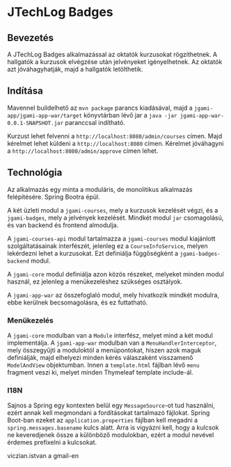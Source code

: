 # JTechLog Badges

## Bevezetés

A JTechLog Badges alkalmazással az oktatók kurzusokat rögzíthetnek. A hallgatók a kurzusok elvégzése után jelvényeket
igényelhetnek. Az oktatók azt jóváhagyhatják, majd a hallgatók letölthetik.

## Indítása

Mavennel buildelhető az `mvn package` parancs kiadásával, majd a `jgami-app/jgami-app-war/target`
könyvtárban lévő jar a `java -jar jgami-app-war-0.0.1-SNAPSHOT.jar` paranccsal indítható.

Kurzust lehet felvenni a `http://localhost:8080/admin/courses` címen. Majd kérelmet lehet küldeni a
`http://localhost:8080` címen. Kérelmet jóváhagyni a `http://localhost:8080/admin/approve` címen lehet.

## Technológia

Az alkalmazás egy minta a moduláris, de monolitikus alkalmazás felépítésére. Spring Bootra épül.

A két üzleti modul a `jgami-courses`, mely a kurzusok kezelését végzi, és a `jgami-badges`, mely a jelvények kezelését.
Mindkét modul `jar` csomagolású, és van backend és frontend almodulja.

A `jgami-courses-api` modul tartalmazza a `jgami-courses` modul kiajánlott szolgáltatásainak interfészét, jelenleg ez
a `CourseInfoService`, melyen lekérdezni lehet a kurzusokat. Ezt definiálja függőségként a `jgami-badges-backend` modul.

A `jgami-core` modul definiálja azon közös részeket, melyeket minden modul használ, ez jelenleg a menükezeléshez
szükséges osztályok.

A `jgami-app-war` az összefoglaló modul, mely hivatkozik mindkét modulra, ebbe kerülnek becsomagolásra, és ez futtatható.

### Menükezelés

A `jgami-core` modulban van a `Module` interfész, melyet mind a két modul implementálja. A `jgami-app-war` modulban
van a `MenuHandlerInterceptor`, mely összegyűjti a moduloktól a menüpontokat, hiszen azok maguk definiálják, majd
elhelyezi minden kérés válaszaként visszamenő `ModelAndView` objektumban. Innen a `template.html` fájlban lévő
`menu` fragment veszi ki, melyet minden Thymeleaf template include-ál.

### I18N

Sajnos a Spring egy kontexten belül egy `MessageSource`-ot tud használni, ezért annak kell megmondani a
fordításokat tartalmazó fájlokat. Spring Boot-ban ezeket az `application.properties` fájlban kell
megadni a `spring.messages.basename` kulcs alatt. Arra is vigyázni kell, hogy a kulcsok ne
keveredjenek össze a különböző modulokban, ezért a modul nevével érdemes prefixelni a kulcsokat.


viczian.istvan a gmail-en